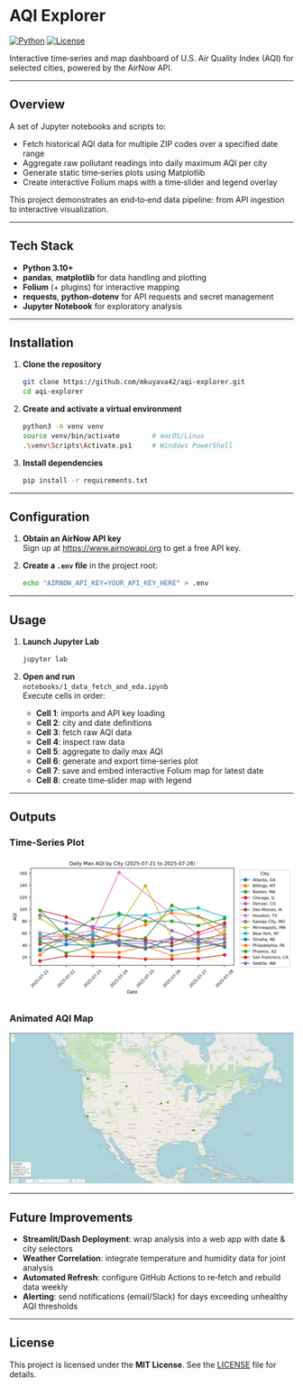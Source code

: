 # AQI Explorer

[![Python](https://img.shields.io/badge/python-3.10%2B-blue.svg)]()
[![License](https://img.shields.io/badge/license-MIT-green.svg)]()

Interactive time‑series and map dashboard of U.S. Air Quality Index (AQI) for selected cities, powered by the AirNow API.

---

## Overview

A set of Jupyter notebooks and scripts to:

- Fetch historical AQI data for multiple ZIP codes over a specified date range  
- Aggregate raw pollutant readings into daily maximum AQI per city  
- Generate static time‑series plots using Matplotlib  
- Create interactive Folium maps with a time‑slider and legend overlay  

This project demonstrates an end‑to‑end data pipeline: from API ingestion to interactive visualization.

---

## Tech Stack

- **Python 3.10+**  
- **pandas**, **matplotlib** for data handling and plotting  
- **Folium** (+ plugins) for interactive mapping  
- **requests**, **python‑dotenv** for API requests and secret management  
- **Jupyter Notebook** for exploratory analysis  

---

## Installation

1. **Clone the repository**

    ```bash
    git clone https://github.com/mkuyava42/aqi-explorer.git
    cd aqi-explorer
    ```

2. **Create and activate a virtual environment**

    ```bash
    python3 -m venv venv
    source venv/bin/activate        # macOS/Linux
    .\venv\Scripts\Activate.ps1     # Windows PowerShell
    ```

3. **Install dependencies**

    ```bash
    pip install -r requirements.txt
    ```

---

## Configuration

1. **Obtain an AirNow API key**  
   Sign up at https://www.airnowapi.org to get a free API key.

2. **Create a `.env` file** in the project root:

    ```bash
    echo "AIRNOW_API_KEY=YOUR_API_KEY_HERE" > .env
    ```

---

## Usage

1. **Launch Jupyter Lab**

    ```bash
    jupyter lab
    ```

2. **Open and run**  
   `notebooks/1_data_fetch_and_eda.ipynb`  
   Execute cells in order:

    - **Cell 1**: imports and API key loading  
    - **Cell 2**: city and date definitions  
    - **Cell 3**: fetch raw AQI data  
    - **Cell 4**: inspect raw data  
    - **Cell 5**: aggregate to daily max AQI  
    - **Cell 6**: generate and export time‑series plot  
    - **Cell 7**: save and embed interactive Folium map for latest date  
    - **Cell 8**: create time‑slider map with legend  

---

## Outputs

### Time‑Series Plot  
<img src="README_images/time_series.png" width="600" />

### Animated AQI Map  
<img src="README_images/aqi_map.gif" width="600" />

---

## Future Improvements

- **Streamlit/Dash Deployment**: wrap analysis into a web app with date & city selectors  
- **Weather Correlation**: integrate temperature and humidity data for joint analysis  
- **Automated Refresh**: configure GitHub Actions to re‑fetch and rebuild data weekly  
- **Alerting**: send notifications (email/Slack) for days exceeding unhealthy AQI thresholds  

---

## License

This project is licensed under the **MIT License**. See the [LICENSE](LICENSE) file for details.  
